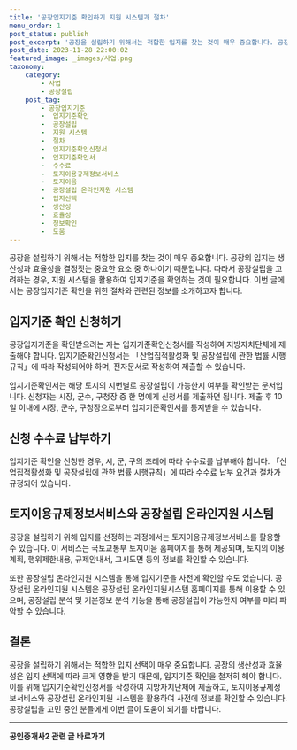```yaml
---
title: '공장입지기준 확인하기 지원 시스템과 절차'
menu_order: 1
post_status: publish
post_excerpt: '공장을 설립하기 위해서는 적합한 입지를 찾는 것이 매우 중요합니다. 공장의 입지는 생산성과 효율성을 결정짓는 중요한 요소 중 하나이기 때문입니다. 따라서 공장설립을 고려하는 경우, 지원 시스템을 활용하여 입지기준을 확인하는 것이 필요합니다. 이번 글에서는 공장입지기준 확인을 위한 절차와 관련된 정보를 소개하고자 합니다.'
post_date: 2023-11-28 22:00:02
featured_image: _images/사업.png
taxonomy:
    category:
        - 사업
        - 공장설립
    post_tag:
        - 공장입지기준
        -  입지기준확인
        -  공장설립
        -  지원 시스템
        -  절차
        -  입지기준확인신청서
        -  입지기준확인서
        -  수수료
        -  토지이용규제정보서비스
        -  토지이음
        -  공장설립 온라인지원 시스템
        -  입지선택
        -  생산성
        -  효율성
        -  정보확인
        -  도움
---
```



공장을 설립하기 위해서는 적합한 입지를 찾는 것이 매우 중요합니다. 공장의 입지는 생산성과 효율성을 결정짓는 중요한 요소 중 하나이기 때문입니다. 따라서 공장설립을 고려하는 경우, 지원 시스템을 활용하여 입지기준을 확인하는 것이 필요합니다. 이번 글에서는 공장입지기준 확인을 위한 절차와 관련된 정보를 소개하고자 합니다.

## 입지기준 확인 신청하기
공장입지기준을 확인받으려는 자는 입지기준확인신청서를 작성하여 지방자치단체에 제출해야 합니다. 입지기준확인신청서는 「산업집적활성화 및 공장설립에 관한 법률 시행규칙」에 따라 작성되어야 하며, 전자문서로 작성하여 제출할 수 있습니다.

입지기준확인서는 해당 토지의 지번별로 공장설립이 가능한지 여부를 확인받는 문서입니다. 신청자는 시장, 군수, 구청장 중 한 명에게 신청서를 제출하면 됩니다. 제출 후 10일 이내에 시장, 군수, 구청장으로부터 입지기준확인서를 통지받을 수 있습니다.

## 신청 수수료 납부하기
입지기준 확인을 신청한 경우, 시, 군, 구의 조례에 따라 수수료를 납부해야 합니다. 「산업집적활성화 및 공장설립에 관한 법률 시행규칙」에 따라 수수료 납부 요건과 절차가 규정되어 있습니다.

## 토지이용규제정보서비스와 공장설립 온라인지원 시스템
공장을 설립하기 위해 입지를 선정하는 과정에서는 토지이용규제정보서비스를 활용할 수 있습니다. 이 서비스는 국토교통부 토지이음 홈페이지를 통해 제공되며, 토지의 이용계획, 행위제한내용, 규제안내서, 고시도면 등의 정보를 확인할 수 있습니다.

또한 공장설립 온라인지원 시스템을 통해 입지기준을 사전에 확인할 수도 있습니다. 공장설립 온라인지원 시스템은 공장설립 온라인지원시스템 홈페이지를 통해 이용할 수 있으며, 공장설립 분석 및 기본정보 분석 기능을 통해 공장설립이 가능한지 여부를 미리 파악할 수 있습니다.

## 결론
공장을 설립하기 위해서는 적합한 입지 선택이 매우 중요합니다. 공장의 생산성과 효율성은 입지 선택에 따라 크게 영향을 받기 때문에, 입지기준 확인을 철저히 해야 합니다. 이를 위해 입지기준확인신청서를 작성하여 지방자치단체에 제출하고, 토지이용규제정보서비스와 공장설립 온라인지원 시스템을 활용하여 사전에 정보를 확인할 수 있습니다. 공장설립을 고민 중인 분들에게 이번 글이 도움이 되기를 바랍니다.
<!-- wp:separator -->
<hr class="wp-block-separator has-alpha-channel-opacity"/>
<!-- /wp:separator -->

<!-- wp:group {"backgroundColor":"base","layout":{"type":"constrained"}} -->
<div class="wp-block-group has-base-background-color has-background"><!-- wp:paragraph {"align":"center","fontSize":"medium"} -->
<p class="has-text-align-center has-large-font-size"><strong>공인중개사2 관련 글 바로가기</strong></p>
<!-- /wp:paragraph -->


<!-- wp:latest-posts
{"categories":[{"id":22741,"count":19,"description":"","link":"https://uknowlaw.com/category/%ea%b3%b5%ec%9d%b8%ec%a4%91%ea%b0%9c%ec%82%ac2/","name":"공인중개사2","slug":"공인중개사2","taxonomy":"category","parent":0,"meta":[],"_links":{"self":[{"href":"https://uknowlaw.com/wp-json/wp/v2/categories/22741"}],"collection":[{"href":"https://uknowlaw.com/wp-json/wp/v2/categories"}],"about":[{"href":"https://uknowlaw.com/wp-json/wp/v2/taxonomies/category"}],"wp:post_type":[{"href":"https://uknowlaw.com/wp-json/wp/v2/posts?categories=22741"}],"curies":[{"name":"wp","href":"https://api.w.org/{rel}","templated":true}]}}],"postsToShow":100,"excerptLength":28,"postLayout":"grid","columns":2,"featuredImageAlign":"left","featuredImageSizeSlug":"large","fontSize":"small"} /--></div>
<!-- /wp:group -->